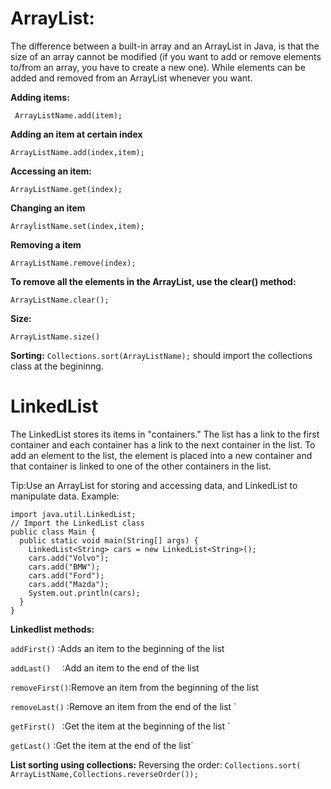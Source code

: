 # ArrayList:
The difference between a built-in array and an ArrayList in Java, is that the size of an array cannot be modified (if you want to add or remove elements to/from an array, you have to create a new one). While elements can be added and removed from an ArrayList whenever you want. 

**Adding items:**


` ArrayListName.add(item);`


**Adding an item at certain index**


 `ArrayListName.add(index,item);`

 
 **Accessing an item:**
 
 `ArrayListName.get(index);`

 
 **Changing an item**
 
 `ArraylistName.set(index,item);`

 
 **Removing a item**
 
 `ArrayListName.remove(index);`
 
 **To remove all the elements in the ArrayList, use the clear() method:**
 
 `ArrayListName.clear();`
 
 **Size:**
 
 `ArrayListName.size()`
 
 **Sorting:**
 `Collections.sort(ArrayListName);` should import the collections class at the begininng.


 # LinkedList
 The LinkedList stores its items in "containers." The list has a link to the first container and each container has a link to the next container in the list. To add an element to the list, the element is placed into a new container and that container is linked to one of the other containers in the list.

 Tip:Use an ArrayList for storing and accessing data, and LinkedList to manipulate data.
Example:


```
import java.util.LinkedList;
// Import the LinkedList class
public class Main {
  public static void main(String[] args) {
    LinkedList<String> cars = new LinkedList<String>();
    cars.add("Volvo");
    cars.add("BMW");
    cars.add("Ford");
    cars.add("Mazda");
    System.out.println(cars);
  }
}
```


**Linkedlist methods:**

`addFirst()`	 :Adds an item to the beginning of the list	

`addLast()	`   :Add an item to the end of the list	

`removeFirst()`:Remove an item from the beginning of the list	

`removeLast()` :Remove an item from the end of the list	`

`getFirst()	` :Get the item at the beginning of the list	`

`getLast()`    :Get the item at the end of the list`





**List sorting using collections:**
Reversing the order:
`Collections.sort( ArrayListName,Collections.reverseOrder());`







 
